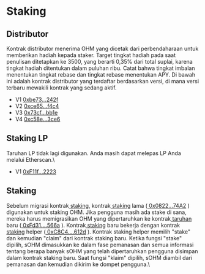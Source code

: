 # Staking

## Distributor

Kontrak distributor menerima OHM yang dicetak dari perbendaharaan untuk memberikan hadiah kepada staker. Target tingkat hadiah pada saat penulisan ditetapkan ke 3500, yang berarti 0,35% dari total suplai, karena tingkat hadiah ditentukan dalam puluhan ribu. Catat bahwa tingkat imbalan menentukan tingkat rebase dan tingkat rebase menentukan APY. Di bawah ini adalah kontrak distributor yang terdaftar berdasarkan versi, di mana versi terbaru mewakili kontrak yang sedang aktif.

* V1 [0xbe73...242f](https://etherscan.io/address/0xbe731507810C8747C3E01E62c676b1cA6F93242f)
* V2 [0xce65...f4c4](https://etherscan.io/address/0xce6568338708400d03f430d29f2eb40a33a3f4c4)
* V3 [0x73cf...bb1e](https://etherscan.io/address/0x73cfe6b116d161a2f9c165f7fc5270fb7dd2bb1e)
* V4 [0xc58e...3ce6](https://etherscan.io/address/0xc58e923bf8a00e4361fe3f4275226a543d7d3ce6)

## Staking LP&#x20;

Taruhan LP tidak lagi digunakan. Anda masih dapat melepas LP Anda melalui Etherscan.\


* V1 [0xF11f...2223](https://etherscan.io/address/0xF11f0F078BfaF05a28Eac345Bb84fcb2a3722223)

## Staking

Sebelum migrasi kontrak[ staking,](https://etherscan.io/address/0x0822F3C03dcc24d200AFF33493Dc08d0e1f274A2) kontrak[ staking](https://etherscan.io/address/0x0822F3C03dcc24d200AFF33493Dc08d0e1f274A2) lama ([ 0x0822...74A2](https://etherscan.io/address/0x0822F3C03dcc24d200AFF33493Dc08d0e1f274A2) ) digunakan untuk staking OHM. Jika pengguna masih ada stake di sana, mereka harus memigrasikan OHM yang dipertaruhkan ke kontrak[ taruhan](https://etherscan.io/address/0xFd31c7d00Ca47653c6Ce64Af53c1571f9C36566a) baru ([ 0xFd31....566a](https://etherscan.io/address/0xFd31c7d00Ca47653c6Ce64Af53c1571f9C36566a) ). Kontrak[ staking](https://etherscan.io/address/0xC8C436271f9A6F10a5B80c8b8eD7D0E8f37a612d) baru bekerja dengan kontrak[ staking](https://etherscan.io/address/0xC8C436271f9A6F10a5B80c8b8eD7D0E8f37a612d) helper ([ 0xC8C4....612d](https://etherscan.io/address/0xC8C436271f9A6F10a5B80c8b8eD7D0E8f37a612d) ). Kontrak staking helper memilih "stake" dan kemudian "claim" dari kontrak staking baru. Ketika fungsi "stake" dipilih, sOHM dimasukkan ke dalam fase pemanasan dan semua informasi tentang berapa banyak sOHM yang telah dipertaruhkan pengguna disimpan dalam kontrak staking baru. Saat fungsi "klaim" dipilih, sOHM diambil dari pemanasan dan kemudian dikirim ke dompet pengguna.\
